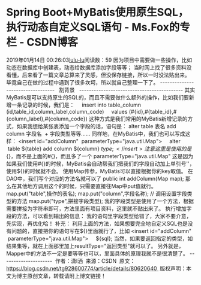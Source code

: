 # Spring Boot+MyBatis使用原生SQL，执行动态自定义SQL语句 - Ms.Fox的专栏 - CSDN博客
2019年01月14日 00:26:03[lulu-lu](https://me.csdn.net/smbluesky)阅读数：59
因为项目中需要做一些操作，比如动态在数据库中创建表，动态给数据库添加字段等等；
当时网上找了很多资料没看懂，后来看了一篇文章总算来了灵感，但没保存链接，所以一时没法贴出来。
毕竟自己在做的过程中遇到了很多坎坷，所以就自己整理一下了。
----------------------------------   割背景   -------------------------------------------
其实MyBatis是可以支持原生的SQL的，而且不需要做什么额外的操作，比如我们要新增一条记录的时候，我们是：
<insert id="saveTableColumn" >
    insert into table_column (id,table_id,column_label,column_code)
    values (#{id},#{table_id},#{column_label},#{column_code})
</insert>
这种方式是我们常用的MyBatis新增记录的方式，如果我想给某张表添加一个字段的话，语句是：
alter table 表名 add column 字段名  + 字段类型等等……
同样地，在MyBatis中，我们也可以写成这样：
<insert id="addColumn"  parameterType="java.util.Map">
    alter  table ${table} add column ${column} ${type} ;
</insert>
注意这里是使用的是${}，而不是上面的#{}，而且多了一个
parameterType="java.util.Map"
这是因为如果我们使用#{}的时候，MyBatis会自动帮我们把我们的字段自动加上单引号''，使用${}的时候就不会。
使用Map传参，MyBatis可以直接根据你的key取值。
在DAO中，我们写个对应的方法名就可以了
public int addColumn(Map map);
那么在其他地方调用这个的时候，只需要直接往Map中put值就行。
map.put("table",操作的表名);
map.put("column",字段名称);
// 调用设置字段类型的方法
map.put("type",拼接字段类型);
我的字段类型是使用了一个方法，根据需要拼接为字符串即可，方法里面有项目资料，这里就不贴出来了。
执行增加字段的方法，可以看到输出的信息：
我的语句里字段类型给错了，大家不要介意，先实现，再优化哈！
补充：
利用上面的方法，如果想要完全地自定义SQL也是没有问题的，直接把你的语句写在${}里面就行了，比如
<insert id="addColumn"  parameterType="java.util.Map">
    ${sql};
</insert>
当然，如果要返回指定的类型，如结果集等，就在上面那里加上resultType="返回类型"就可以了。
另外就是，Mapper中的方法不一定是要<insert><update><delete>等等也可以，里面具体的原理我就不是很清楚了。
--------------------- 
作者：潇I洒 
来源：CSDN 
原文：https://blog.csdn.net/tg928600774/article/details/80620640 
版权声明：本文为博主原创文章，转载请附上博文链接！
